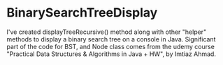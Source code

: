 # BinarySearchTreeDisplay
I've created displayTreeRecursive() method along with other "helper" methods to display a binary search tree on a console in Java.
Significant part of the code for BST, and Node class comes from the udemy course "Practical Data Structures & Algorithms in Java + HW", by Imtiaz Ahmad.
